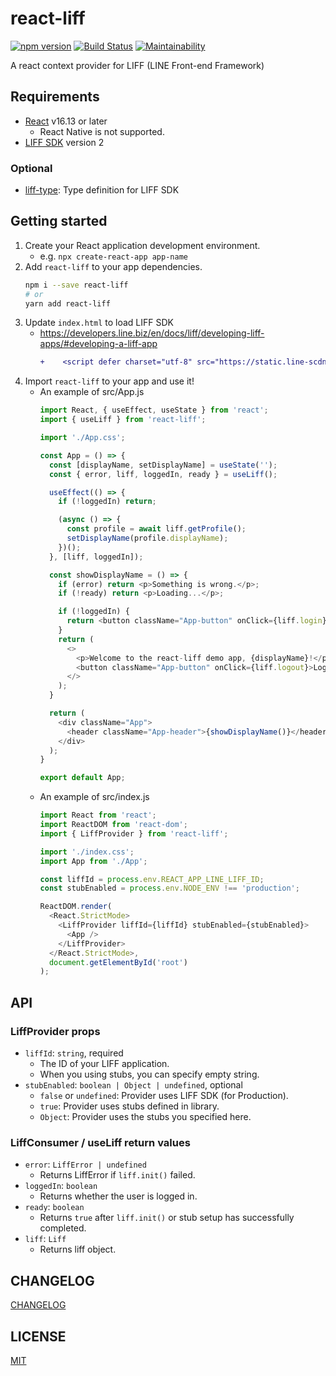 # react-liff
[![npm version](https://badge.fury.io/js/react-liff.svg)](https://badge.fury.io/js/react-liff)
[![Build Status](https://github.com/epaew/react-liff/workflows/Run%20Tests/badge.svg)](https://github.com/epaew/react-liff/actions?query=workflow%3A%22Run+Tests%22+branch%3A%22master%22)
[![Maintainability](https://api.codeclimate.com/v1/badges/4ff4ef0a7a4343c6ae52/maintainability)](https://codeclimate.com/github/epaew/react-liff/maintainability)

A react context provider for LIFF (LINE Front-end Framework)

## Requirements
* [React](https://reactjs.org/) v16.13 or later
  * React Native is not supported.
* [LIFF SDK](https://developers.line.biz/en/docs/liff/release-notes/#liff-version-and-release-date) version 2

### Optional
* [liff-type](https://github.com/S-O-L-A-R/liff-type): Type definition for LIFF SDK

## Getting started
1. Create your React application development environment.
    * e.g. `npx create-react-app app-name`
2. Add `react-liff` to your app dependencies.
    ```sh
    npm i --save react-liff
    # or
    yarn add react-liff
    ```
3. Update `index.html` to load LIFF SDK
    * https://developers.line.biz/en/docs/liff/developing-liff-apps/#developing-a-liff-app
        ```diff
        +    <script defer charset="utf-8" src="https://static.line-scdn.net/liff/edge/versions/2.1.13/sdk.js"></script>
        ```
4. Import `react-liff` to your app and use it!
    * An example of src/App.js
        ```javascript
        import React, { useEffect, useState } from 'react';
        import { useLiff } from 'react-liff';

        import './App.css';

        const App = () => {
          const [displayName, setDisplayName] = useState('');
          const { error, liff, loggedIn, ready } = useLiff();

          useEffect(() => {
            if (!loggedIn) return;

            (async () => {
              const profile = await liff.getProfile();
              setDisplayName(profile.displayName);
            })();
          }, [liff, loggedIn]);

          const showDisplayName = () => {
            if (error) return <p>Something is wrong.</p>;
            if (!ready) return <p>Loading...</p>;

            if (!loggedIn) {
              return <button className="App-button" onClick={liff.login}>Login</button>;
            }
            return (
              <>
                <p>Welcome to the react-liff demo app, {displayName}!</p>
                <button className="App-button" onClick={liff.logout}>Logout</button>
              </>
            );
          }

          return (
            <div className="App">
              <header className="App-header">{showDisplayName()}</header>
            </div>
          );
        }

        export default App;
        ```
    * An example of src/index.js
        ```javascript
        import React from 'react';
        import ReactDOM from 'react-dom';
        import { LiffProvider } from 'react-liff';

        import './index.css';
        import App from './App';

        const liffId = process.env.REACT_APP_LINE_LIFF_ID;
        const stubEnabled = process.env.NODE_ENV !== 'production';

        ReactDOM.render(
          <React.StrictMode>
            <LiffProvider liffId={liffId} stubEnabled={stubEnabled}>
              <App />
            </LiffProvider>
          </React.StrictMode>,
          document.getElementById('root')
        );
        ```

## API
### LiffProvider props
* `liffId`: `string`, required
  * The ID of your LIFF application.
  * When you using stubs, you can specify empty string.
* `stubEnabled`: `boolean | Object | undefined`, optional
  * `false` or `undefined`: Provider uses LIFF SDK (for Production).
  * `true`: Provider uses stubs defined in library.
  * `Object`: Provider uses the stubs you specified here.

### LiffConsumer / useLiff return values
* `error`: `LiffError | undefined`
  * Returns LiffError if `liff.init()` failed.
* `loggedIn`: `boolean`
  * Returns whether the user is logged in.
* `ready`: `boolean`
  * Returns `true` after `liff.init()` or stub setup has successfully completed.
* `liff`: `Liff`
  * Returns liff object.

## CHANGELOG
[CHANGELOG](./CHANGELOG.md)

## LICENSE
[MIT](./LICENSE)
